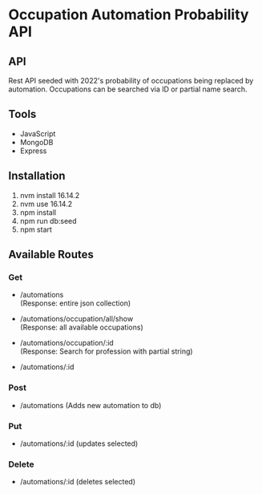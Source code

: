 # Occupation Automation Probability API

## API

Rest API seeded with 2022's probability of occupations being replaced by automation. Occupations can be searched via ID or partial name search.

## Tools

- JavaScript
- MongoDB
- Express

## Installation

1. nvm install 16.14.2
2. nvm use 16.14.2
3. npm install
4. npm run db:seed
5. npm start

## Available Routes

### Get

- /automations  
  (Response: entire json collection)

- /automations/occupation/all/show  
  (Response: all available occupations)
- /automations/occupation/:id  
  (Response: Search for profession with partial string)
- /automations/:id

### Post

- /automations
  (Adds new automation to db)

### Put

- /automations/:id
  (updates selected)

### Delete

- /automations/:id
  (deletes selected)
